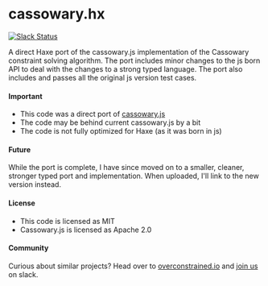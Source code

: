 cassowary.hx
============

[![Slack Status](https://overconstrained-slack.herokuapp.com/badge.svg)](https://overconstrained-slack.herokuapp.com)

A direct Haxe port of the cassowary.js implementation of the Cassowary constraint solving algorithm. The port includes minor changes to the js born API to deal with the changes to a strong typed language. The port also includes and passes all the original js version test cases.

#### Important

- This code was a direct port of [cassowary.js](https://github.com/slightlyoff/cassowary.js/) 
- The code may be behind current cassowary.js by a bit
- The code is not fully optimized for Haxe (as it was born in js)

#### Future

While the port is complete, I have since moved on to a smaller, cleaner, stronger typed port and implementation. When uploaded, I'll link to the new version instead.

#### License

- This code is licensed as MIT
- Cassowary.js is licensed as Apache 2.0

#### Community
 
Curious about similar projects? Head over to [overconstrained.io](http://overconstrained.io) and [join us](https://overconstrained-slack.herokuapp.com/) on slack.
